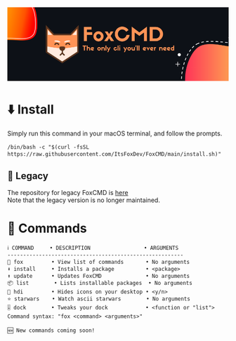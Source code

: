 ![Banner](https://github.com/ItsFoxDev/FoxCMD/raw/main/banner.png)
---
# ⬇️ Install
Simply run this command in your macOS terminal, and follow the prompts.
```
/bin/bash -c "$(curl -fsSL https://raw.githubusercontent.com/ItsFoxDev/FoxCMD/main/install.sh)" 
```
## 📜 Legacy
The repository for legacy FoxCMD is [here](https://github.com/ItsFoxDev/FoxCMD-Legacy)
<br>Note that the legacy version is no longer maintained.

# 📄 Commands
```
ℹ️ COMMAND     • DESCRIPTION                 • ARGUMENTS
--------------------------------------------------------
🦊 fox         • View list of commands       • No arguments
⬇️ install     • Installs a package          • <package>
⬆️ update      • Updates FoxCMD              • No arguments
📦 list        • Lists installable packages  • No arguments
👀 hdi         • Hides icons on your desktop • <y/n>
⭐️ starwars    • Watch ascii starwars        • No arguments
🎚 dock        • Tweaks your dock            • <function or "list">
Command syntax: "fox <command> <arguments>"

🆕 New commands coming soon!
```
